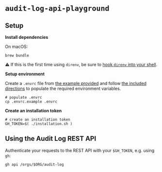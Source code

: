 # `audit-log-api-playground`

## Setup

**Install dependencies**

On macOS:

```shell
brew bundle
```

:warning: If this is the first time using `direnv`, be sure to [hook `direnv` into your shell](https://direnv.net/docs/hook.html).

**Setup environment**

Create a `.envrc` file from [the example provided](.envrc.example) and follow [the included directions](.envrc.example) to populate the required environment variables.

```shell
# populate .envrc
cp .envrc.example .envrc
```

**Create an installation token**

```shell
# create an installation token
GH_TOKEN=$( ./installation.sh )
```

## Using the Audit Log REST API

Authenticate your requests to the REST API with your `$GH_TOKEN`, e.g. using `gh`:

```shell
gh api /orgs/$ORG/audit-log
```
